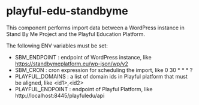 # playful-edu-standbyme

This component performs import data between a WordPress instance in Stand By Me Project and the Playful Education Platform.

The following ENV variables must be set:
- SBM_ENDPOINT : endpoint of WordPress instance, like https://standbymeplatform.eu/wp-json/wp/v2
- SBM_CRON : cron expression for scheduling the import, like 0 30 \* \* \* ?
- PLAYFUL_DOMAINS : a list of domain ids in Playful platform that must be aligned, like <id1&gt;,<id2&gt;
- PLAYFUL_ENDPOINT :  endpoint of Playful Platform, like http://localhost:8445/playfuledu/api